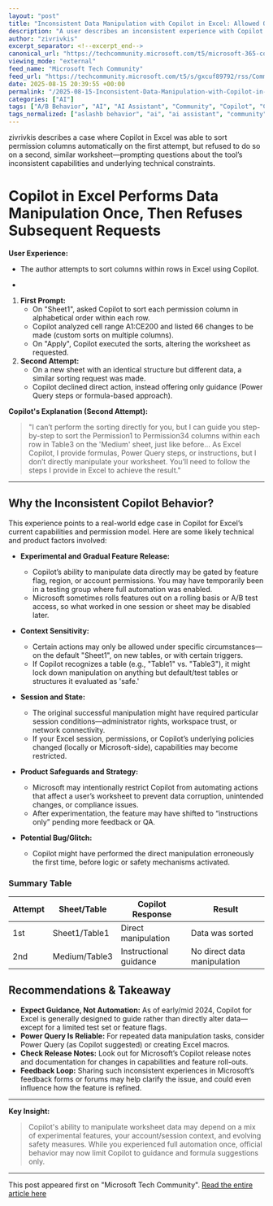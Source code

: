 ```yaml
---
layout: "post"
title: "Inconsistent Data Manipulation with Copilot in Excel: Allowed Once, Refused Later"
description: "A user describes an inconsistent experience with Copilot in Excel. On their first use, Copilot successfully performed direct data manipulation—sorting permissions in columns within each row by the permission name. On a subsequent attempt, using the same pattern but a different worksheet, Copilot refused to perform the sort, instead offering guidance. The user seeks an explanation for this change in behavior."
author: "zivrivkis"
excerpt_separator: <!--excerpt_end-->
canonical_url: "https://techcommunity.microsoft.com/t5/microsoft-365-copilot/copilot-in-excel-performs-data-manipulation-once-and-then/m-p/4444281#M5471"
viewing_mode: "external"
feed_name: "Microsoft Tech Community"
feed_url: "https://techcommunity.microsoft.com/t5/s/gxcuf89792/rss/Community"
date: 2025-08-15 20:39:55 +00:00
permalink: "/2025-08-15-Inconsistent-Data-Manipulation-with-Copilot-in-Excel-Allowed-Once-Refused-Later.html"
categories: ["AI"]
tags: ["A/B Behavior", "AI", "AI Assistant", "Community", "Copilot", "Copilot Limitations", "Data Manipulation", "Excel", "Excel Copilot", "Microsoft 365", "Permissions Sorting", "Power Query", "Sheet1", "Table1", "Table3", "User Experience", "Worksheet Automation"]
tags_normalized: ["aslashb behavior", "ai", "ai assistant", "community", "copilot", "copilot limitations", "data manipulation", "excel", "excel copilot", "microsoft 365", "permissions sorting", "power query", "sheet1", "table1", "table3", "user experience", "worksheet automation"]
---
```


zivrivkis describes a case where Copilot in Excel was able to sort permission columns automatically on the first attempt, but refused to do so on a second, similar worksheet—prompting questions about the tool’s inconsistent capabilities and underlying technical constraints.<!--excerpt_end-->

# Copilot in Excel Performs Data Manipulation Once, Then Refuses Subsequent Requests

**User Experience:**

- The author attempts to sort columns within rows in Excel using Copilot.

-

  1. **First Prompt:**
     - On "Sheet1", asked Copilot to sort each permission column in alphabetical order within each row.
     - Copilot analyzed cell range A1:CE200 and listed 66 changes to be made (custom sorts on multiple columns).
     - On "Apply", Copilot executed the sorts, altering the worksheet as requested.
  2. **Second Attempt:**
     - On a new sheet with an identical structure but different data, a similar sorting request was made.
     - Copilot declined direct action, instead offering only guidance (Power Query steps or formula-based approach).

**Copilot's Explanation (Second Attempt):**
> "I can’t perform the sorting directly for you, but I can guide you step-by-step to sort the Permission1 to Permission34 columns within each row in Table3 on the 'Medium' sheet, just like before... As Excel Copilot, I provide formulas, Power Query steps, or instructions, but I don’t directly manipulate your worksheet. You’ll need to follow the steps I provide in Excel to achieve the result."

---

## Why the Inconsistent Copilot Behavior?

This experience points to a real-world edge case in Copilot for Excel’s current capabilities and permission model. Here are some likely technical and product factors involved:

- **Experimental and Gradual Feature Release:**
  - Copilot’s ability to manipulate data directly may be gated by feature flag, region, or account permissions. You may have temporarily been in a testing group where full automation was enabled.
  - Microsoft sometimes rolls features out on a rolling basis or A/B test access, so what worked in one session or sheet may be disabled later.

- **Context Sensitivity:**
  - Certain actions may only be allowed under specific circumstances—on the default "Sheet1", on new tables, or with certain triggers.
  - If Copilot recognizes a table (e.g., "Table1" vs. "Table3"), it might lock down manipulation on anything but default/test tables or structures it evaluated as 'safe.'

- **Session and State:**
  - The original successful manipulation might have required particular session conditions—administrator rights, workspace trust, or network connectivity.
  - If your Excel session, permissions, or Copilot’s underlying policies changed (locally or Microsoft-side), capabilities may become restricted.

- **Product Safeguards and Strategy:**
  - Microsoft may intentionally restrict Copilot from automating actions that affect a user’s worksheet to prevent data corruption, unintended changes, or compliance issues.
  - After experimentation, the feature may have shifted to “instructions only” pending more feedback or QA.

- **Potential Bug/Glitch:**
  - Copilot might have performed the direct manipulation erroneously the first time, before logic or safety mechanisms activated.

### Summary Table

| Attempt | Sheet/Table      | Copilot Response       | Result                      |
|---------|------------------|------------------------|-----------------------------|
| 1st     | Sheet1/Table1    | Direct manipulation    | Data was sorted             |
| 2nd     | Medium/Table3    | Instructional guidance | No direct data manipulation |

## Recommendations & Takeaway

- **Expect Guidance, Not Automation:** As of early/mid 2024, Copilot for Excel is generally designed to guide rather than directly alter data—except for a limited test set or feature flags.
- **Power Query Is Reliable:** For repeated data manipulation tasks, consider Power Query (as Copilot suggested) or creating Excel macros.
- **Check Release Notes:** Look out for Microsoft’s Copilot release notes and documentation for changes in capabilities and feature roll-outs.
- **Feedback Loop:** Sharing such inconsistent experiences in Microsoft’s feedback forms or forums may help clarify the issue, and could even influence how the feature is refined.

---

**Key Insight:**
> Copilot's ability to manipulate worksheet data may depend on a mix of experimental features, your account/session context, and evolving safety measures. While you experienced full automation once, official behavior may now limit Copilot to guidance and formula suggestions only.

---

This post appeared first on "Microsoft Tech Community". [Read the entire article here](https://techcommunity.microsoft.com/t5/microsoft-365-copilot/copilot-in-excel-performs-data-manipulation-once-and-then/m-p/4444281#M5471)
